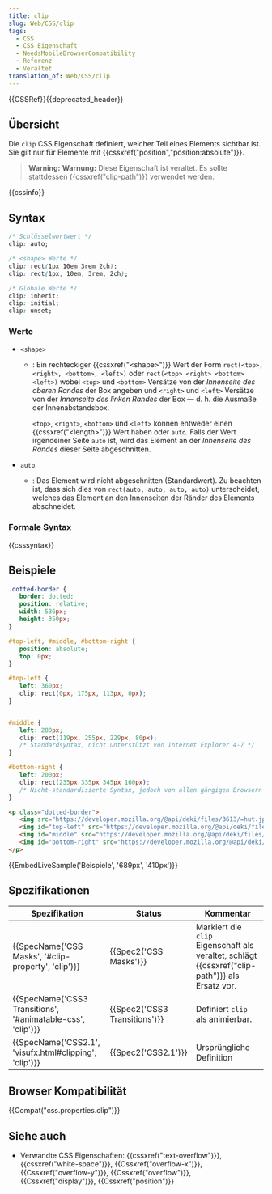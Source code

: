 ```yaml
---
title: clip
slug: Web/CSS/clip
tags:
  - CSS
  - CSS Eigenschaft
  - NeedsMobileBrowserCompatibility
  - Referenz
  - Veraltet
translation_of: Web/CSS/clip
---
```

{{CSSRef}}{{deprecated_header}}

## Übersicht

Die `clip` CSS Eigenschaft definiert, welcher Teil eines Elements sichtbar ist. Sie gilt nur für Elemente mit {{cssxref("position","position:absolute")}}.

> **Warning:** **Warnung:** Diese Eigenschaft ist veraltet. Es sollte stattdessen {{cssxref("clip-path")}} verwendet werden.

{{cssinfo}}

## Syntax

```css
/* Schlüsselwortwert */
clip: auto;

/* <shape> Werte */
clip: rect(1px 10em 3rem 2ch);
clip: rect(1px, 10em, 3rem, 2ch);

/* Globale Werte */
clip: inherit;
clip: initial;
clip: unset;
```

### Werte

- `<shape>`

  - : Ein rechteckiger {{cssxref("&lt;shape&gt;")}} Wert der Form `rect(<top>, <right>, <bottom>, <left>)` oder `rect(<top> <right> <bottom> <left>)` wobei `<top>` und `<bottom>` Versätze von der _Innenseite des oberen Randes_ der Box angeben und `<right>` und `<left>` Versätze von der _Innenseite des linken Randes_ der Box — d. h. die Ausmaße der Innenabstandsbox.

    `<top>`, `<right>`, `<bottom>` und `<left>` können entweder einen {{cssxref("&lt;length&gt;")}} Wert haben oder `auto`. Falls der Wert irgendeiner Seite `auto` ist, wird das Element an der _Innenseite des Randes_ dieser Seite abgeschnitten.

- `auto`
  - : Das Element wird nicht abgeschnitten (Standardwert). Zu beachten ist, dass sich dies von `rect(auto, auto, auto, auto)` unterscheidet, welches das Element an den Innenseiten der Ränder des Elements abschneidet.

### Formale Syntax

{{csssyntax}}

## Beispiele

```css
.dotted-border {
   border: dotted;
   position: relative;
   width: 536px;
   height: 350px;
}

#top-left, #middle, #bottom-right {
   position: absolute;
   top: 0px;
}

#top-left {
   left: 360px;
   clip: rect(0px, 175px, 113px, 0px);
}


#middle {
   left: 280px;
   clip: rect(119px, 255px, 229px, 80px);
   /* Standardsyntax, nicht unterstützt von Internet Explorer 4-7 */
}

#bottom-right {
   left: 200px;
   clip: rect(235px 335px 345px 160px);
   /* Nicht-standardisierte Syntax, jedoch von allen gängigen Browsern unterstützt */
}
```

```html
<p class="dotted-border">
   <img src="https://developer.mozilla.org/@api/deki/files/3613/=hut.jpg" title="Originalgrafik" />
   <img id="top-left" src="https://developer.mozilla.org/@api/deki/files/3613/=hut.jpg" title="Grafik, die oben links abgeschnitten ist">
   <img id="middle" src="https://developer.mozilla.org/@api/deki/files/3613/=hut.jpg" title="Grafik, die zur Mitte hin abgeschnitten ist">
   <img id="bottom-right" src="https://developer.mozilla.org/@api/deki/files/3613/=hut.jpg" title="Grafik, die unten rechts abgeschnitten ist">
</p>
```

{{EmbedLiveSample('Beispiele', '689px', '410px')}}

## Spezifikationen

| Spezifikation                                                                    | Status                                   | Kommentar                                                                                              |
| -------------------------------------------------------------------------------- | ---------------------------------------- | ------------------------------------------------------------------------------------------------------ |
| {{SpecName('CSS Masks', '#clip-property', 'clip')}}             | {{Spec2('CSS Masks')}}             | Markiert die `clip` Eigenschaft als veraltet, schlägt {{cssxref("clip-path")}} als Ersatz vor. |
| {{SpecName('CSS3 Transitions', '#animatable-css', 'clip')}} | {{Spec2('CSS3 Transitions')}} | Definiert `clip` als animierbar.                                                                       |
| {{SpecName('CSS2.1', 'visufx.html#clipping', 'clip')}}         | {{Spec2('CSS2.1')}}                 | Ursprüngliche Definition                                                                               |

## Browser Kompatibilität

{{Compat("css.properties.clip")}}

## Siehe auch

- Verwandte CSS Eigenschaften: {{cssxref("text-overflow")}}, {{cssxref("white-space")}}, {{Cssxref("overflow-x")}}, {{Cssxref("overflow-y")}}, {{Cssxref("overflow")}}, {{Cssxref("display")}}, {{Cssxref("position")}}
